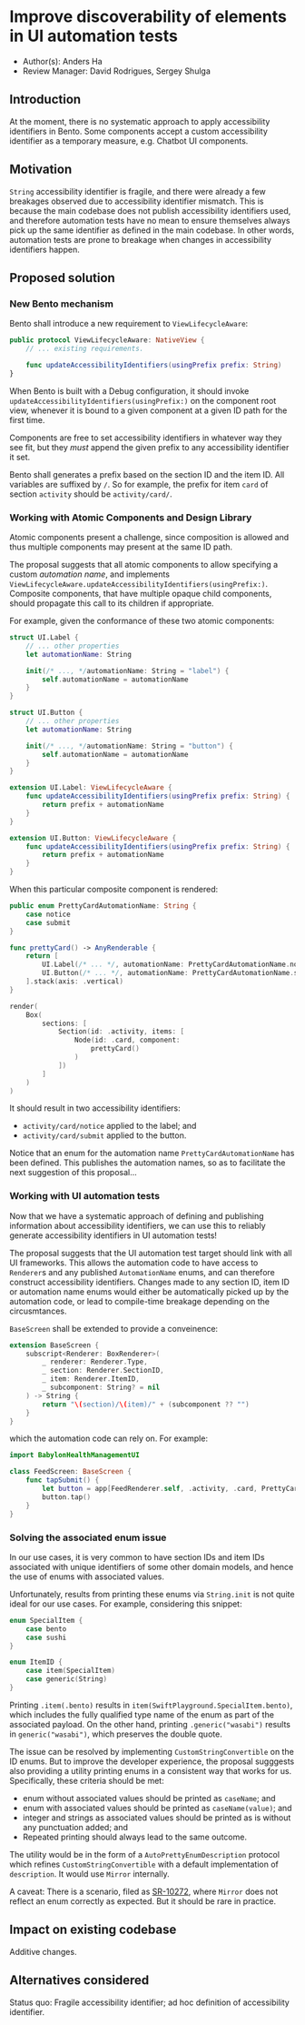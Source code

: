 # Improve discoverability of elements in UI automation tests

* Author(s): Anders Ha
* Review Manager: David Rodrigues, Sergey Shulga

## Introduction
At the moment, there is no systematic approach to apply accessibility identifiers in Bento. Some components accept a custom accessibility identifier as a temporary measure, e.g. Chatbot UI components.

## Motivation
`String` accessibility identifier is fragile, and there were already a few breakages observed due to accessibility identifier mismatch. This is because the main codebase does not publish accessibility identifiers used, and therefore automation tests have no mean to ensure themselves always pick up the same identifier as defined in the main codebase. In other words, automation tests are prone to breakage when changes in accessibility identifiers happen.

## Proposed solution

### New Bento mechanism
Bento shall introduce a new requirement to `ViewLifecycleAware`:

```swift
public protocol ViewLifecycleAware: NativeView {
    // ... existing requirements.

    func updateAccessibilityIdentifiers(usingPrefix prefix: String)
}
```

When Bento is built with a Debug configuration, it should invoke `updateAccessibilityIdentifiers(usingPrefix:)` on the component root view, whenever it is bound to a given component at a given ID path for the first time.

Components are free to set accessibility identifiers in whatever way they see fit, but they *must* append the given prefix to any accessibility identifier it set.

Bento shall generates a prefix based on the section ID and the item ID. All variables are suffixed by `/`. So for example, the prefix for item `card` of section `activity` should be `activity/card/`.

### Working with Atomic Components and Design Library

Atomic components present a challenge, since composition is allowed and thus multiple components may present at the same ID path.

The proposal suggests that all atomic components to allow specifying a custom _automation name_, and implements `ViewLifecycleAware.updateAccessibilityIdentifiers(usingPrefix:)`. Composite components, that have multiple opaque child components, should propagate this call to its children if appropriate.

For example, given the conformance of these two atomic components:

```swift
struct UI.Label {
    // ... other properties
    let automationName: String

    init(/* ..., */automationName: String = "label") {
        self.automationName = automationName
    }
}

struct UI.Button {
    // ... other properties
    let automationName: String

    init(/* ..., */automationName: String = "button") {
        self.automationName = automationName
    }
}

extension UI.Label: ViewLifecycleAware {
    func updateAccessibilityIdentifiers(usingPrefix prefix: String) {
        return prefix + automationName
    }
}

extension UI.Button: ViewLifecycleAware {
    func updateAccessibilityIdentifiers(usingPrefix prefix: String) {
        return prefix + automationName
    }
}
```

When this particular composite component is rendered:

```swift
public enum PrettyCardAutomationName: String {
    case notice
    case submit
}

func prettyCard() -> AnyRenderable {
    return [
        UI.Label(/* ... */, automationName: PrettyCardAutomationName.notice),
        UI.Button(/* ... */, automationName: PrettyCardAutomationName.submit)
    ].stack(axis: .vertical)
}

render(
    Box(
        sections: [
            Section(id: .activity, items: [
                Node(id: .card, component:
                    prettyCard()
                )
            ])
        ]
    )
)
```

It should result in two accessibility identifiers:

* `activity/card/notice` applied to the label; and
* `activity/card/submit` applied to the button.

Notice that an enum for the automation name `PrettyCardAutomationName` has been defined. This publishes the automation names, so as to facilitate the next suggestion of this proposal...

### Working with UI automation tests

Now that we have a systematic approach of defining and publishing information about accessibility identifiers, we can use this to reliably generate accessibility identifiers in UI automation tests!

The proposal suggests that the UI automation test target should link with all UI frameworks. This allows the automation code to have access to `Renderer`s and any published `AutomationName` enums, and can therefore construct accessibility identifiers. Changes made to any section ID, item ID or automation name enums would either be automatically picked up by the automation code, or lead to compile-time breakage depending on the circusmtances.

`BaseScreen` shall be extended to provide a conveinence:
```swift
extension BaseScreen {
    subscript<Renderer: BoxRenderer>(
        _ renderer: Renderer.Type,
        _ section: Renderer.SectionID,
        _ item: Renderer.ItemID,
        _ subcomponent: String? = nil
    ) -> String {
        return "\(section)/\(item)/" + (subcomponent ?? "")
    }
}
```

which the automation code can rely on. For example:

```swift
import BabylonHealthManagementUI

class FeedScreen: BaseScreen {
    func tapSubmit() {
        let button = app[FeedRenderer.self, .activity, .card, PrettyCardAutomationName.submit]
        button.tap()
    }
}
```

### Solving the associated enum issue

In our use cases, it is very common to have section IDs and item IDs associated with unique identifiers of some other domain models, and hence the use of enums with associated values.

Unfortunately, results from printing these enums via `String.init` is not quite ideal for our use cases. For example, considering this snippet:

```swift
enum SpecialItem {
    case bento
    case sushi
}

enum ItemID {
    case item(SpecialItem)
    case generic(String)
}
```

Printing `.item(.bento)` results in `item(SwiftPlayground.SpecialItem.bento)`, which includes the fully qualified type name of the enum as part of the associated payload. On the other hand, printing `.generic("wasabi")` results in `generic("wasabi")`, which preserves the double quote.

The issue can be resolved by implementing `CustomStringConvertible` on the ID enums. But to improve the developer experience, the proposal sugggests also providing a utility printing enums in a consistent way that works for us. Specifically, these criteria should be met:

* enum without associated values should be printed as `caseName`; and
* enum with associated values should be printed as `caseName(value)`; and
* integer and strings as associated values should be printed as is without any punctuation added; and
* Repeated printing should always lead to the same outcome.

The utility would be in the form of a `AutoPrettyEnumDescription` protocol which refines `CustomStringConvertible` with a default implementation of `description`. It would use `Mirror` internally.

A caveat: There is a scenario, filed as [SR-10272](https://bugs.swift.org/browse/SR-10272), where `Mirror` does not reflect an enum correctly as expected. But it should be rare in practice.

## Impact on existing codebase
Additive changes.

## Alternatives considered
Status quo: Fragile accessibility identifier; ad hoc definition of accessibility identifier.
